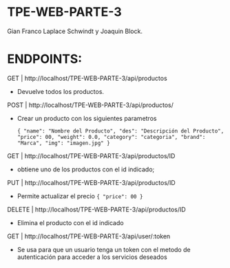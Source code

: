 # TPE-WEB-PARTE-3
Gian Franco Laplace Schwindt y Joaquin Block.

# ENDPOINTS:
GET  | http://localhost/TPE-WEB-PARTE-3/api/productos 

  - Devuelve todos los productos.

POST  | http://localhost/TPE-WEB-PARTE-3/api/productos/
  - Crear un producto con los siguientes parametros

     `{
      "name": "Nombre del Producto",
      "des": "Descripción del Producto",
      "price": 00,
      "weight": 0.0,
      "category": "categoria",
      "brand": "Marca",
      "img": "imagen.jpg"
      }`
  
GET | http://localhost/TPE-WEB-PARTE-3/api/productos/ID
  - obtiene uno de los productos con el id indicado;
  
PUT | http://localhost/TPE-WEB-PARTE-3/api/productos/ID
  - Permite actualizar el precio
    `{
      "price": 00
    }`
  
DELETE | http://localhost/TPE-WEB-PARTE-3/api/productos/ID
  - Elimina el producto con el id indicado
  
GET | http://localhost/TPE-WEB-PARTE-3/api/user/:token
  - Se usa para que un usuario tenga un token con el metodo de autenticación para acceder a los servicios deseados
  
  

